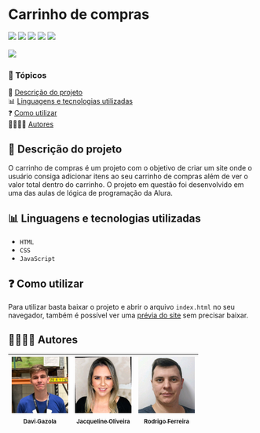 # Carrinho de compras

<img src="https://img.shields.io/badge/CONCLU%C3%8DDO-brightgreen?style=for-the-badge"> <img src="https://img.shields.io/badge/ALURA-darkblue?style=for-the-badge"> <img src="https://img.shields.io/badge/HTML-orange?style=for-the-badge"> <img src="https://img.shields.io/badge/CSS-blue?style=for-the-badge"> <img src="https://img.shields.io/badge/JAVASCRIPT-yellow?style=for-the-badge"> <br><br> <img src="./assets/Prévia.jpg">

### 📌 Tópicos 

📃 [Descrição do projeto](#-descrição-do-projeto) <br>
📊 [Linguagens e tecnologias utilizadas](#-linguagens-e-tecnologias-utilizadas)<br>
❓ [Como utilizar](#-como-utilizar) <br>
🫱🏻‍🫲🏻 [Autores](#-autores)

## 📃 Descrição do projeto 

O carrinho de compras é um projeto com o objetivo de criar um site onde o usuário consiga adicionar itens ao seu carrinho de compras além de ver o valor total dentro do carrinho. O projeto em questão foi desenvolvido em uma das aulas de lógica de programação da Alura.

## 📊 Linguagens e tecnologias utilizadas

- `HTML`
- `CSS`
- `JavaScript`

## ❓ Como utilizar

Para utilizar basta baixar o projeto e abrir o arquivo `index.html` no seu navegador, também é possível ver uma [prévia do site](https://carrinho-compras-seven-opal.vercel.app/) sem precisar baixar.

## 🫱🏻‍🫲🏻 Autores

| [<img src="./assets/Davi Gazola.jpg" width="115"><br><sub>Davi Gazola</sub>](https://github.com/davigzola) |  [<img src="./assets/Jacqueline Oliveira.jpg" width="115"><br><sub>Jacqueline Oliveira</sub>](https://github.com/jacqueline-oliveira) |  [<img src="./assets/Rodrigo Ferreira.jpg" width="115"><br><sub>Rodrigo Ferreira</sub>](https://github.com/rcaneppele) |
| :---: | :---: | :---: |
